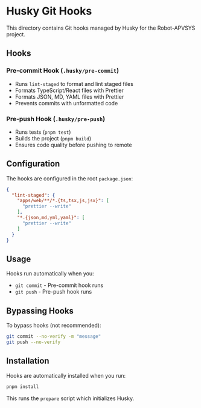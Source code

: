 # Husky Git Hooks

This directory contains Git hooks managed by Husky for the Robot-APVSYS project.

## Hooks

### Pre-commit Hook (`.husky/pre-commit`)
- Runs `lint-staged` to format and lint staged files
- Formats TypeScript/React files with Prettier
- Formats JSON, MD, YAML files with Prettier
- Prevents commits with unformatted code

### Pre-push Hook (`.husky/pre-push`)
- Runs tests (`pnpm test`)
- Builds the project (`pnpm build`)
- Ensures code quality before pushing to remote

## Configuration

The hooks are configured in the root `package.json`:

```json
{
  "lint-staged": {
    "apps/web/**/*.{ts,tsx,js,jsx}": [
      "prettier --write"
    ],
    "*.{json,md,yml,yaml}": [
      "prettier --write"
    ]
  }
}
```

## Usage

Hooks run automatically when you:
- `git commit` - Pre-commit hook runs
- `git push` - Pre-push hook runs

## Bypassing Hooks

To bypass hooks (not recommended):
```bash
git commit --no-verify -m "message"
git push --no-verify
```

## Installation

Hooks are automatically installed when you run:
```bash
pnpm install
```

This runs the `prepare` script which initializes Husky.
